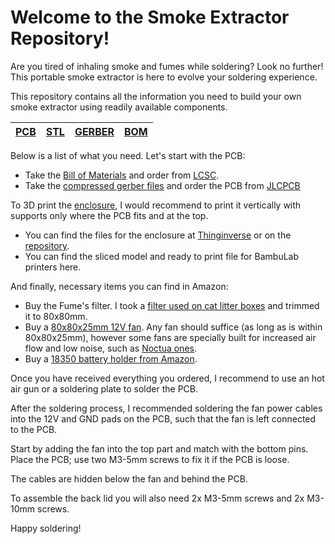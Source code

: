 # Welcome to the Smoke Extractor Repository!

Are you tired of inhaling smoke and fumes while soldering? Look no further! This portable smoke extractor is here to evolve your soldering experience.

This repository contains all the information you need to build your own smoke extractor using readily available components.

| [PCB](https://github.com/nguterresn/smoke-extractor/tree/master/pcb/1v1) | [STL](https://github.com/nguterresn/smoke-extractor/tree/master/stl) | [GERBER](https://github.com/nguterresn/smoke-extractor/blob/master/pcb/1v1/jlcpcb/production_files/GERBER-smoke_extractorV1_1.zip) | [BOM](https://github.com/nguterresn/smoke-extractor/blob/master/pcb/1v1/jlcpcb/production_files/BOM-smoke_extractorV1_1.csv) |
|-----|-----|--------|-----|

Below is a list of what you need. Let's start with the PCB:

* Take the [Bill of Materials](https://github.com/nguterresn/smoke-extractor/blob/master/pcb/1v1/jlcpcb/production_files/BOM-smoke_extractorV1_1.csv) and order from [LCSC](https://www.lcsc.com).
* Take the [compressed gerber files](https://github.com/nguterresn/smoke-extractor/blob/master/pcb/1v1/jlcpcb/production_files/GERBER-smoke_extractorV1_1.zip) and order the PCB from [JLCPCB](https://jlcpcb.com)

To 3D print the [enclosure](https://github.com/nguterresn/smoke-extractor/tree/master/stl/1v1), I would recommend to print it vertically with supports only where the PCB fits and at the top.

* You can find the files for the enclosure at [Thinginverse](https://www.thingiverse.com/thing:6496883) or on the [repository](https://github.com/nguterresn/smoke-extractor/tree/master/stl/1v1).
* You can find the sliced model and ready to print file for BambuLab printers here.

And finally, necessary items you can find in Amazon:

* Buy the Fume's filter. I took a [filter used on cat litter boxes](https://www.amazon.se/gp/product/B07WJ1Y1CH/ref=ppx_yo_dt_b_asin_title_o08_s00?ie=UTF8&psc=1) and trimmed it to 80x80mm.
* Buy a [80x80x25mm 12V fan](https://www.amazon.se/-/en/1-06W-80x80x25mm-56-1m³-2600U-EE80251S31000U999/dp/B07ZBNZQ2S/ref=sr_1_3?crid=MVLR8KCZBU2A&dib=eyJ2IjoiMSJ9.yyIoiUBXEqPdx7PXhLvxQ6DgrM7XN99XWWnRf-wjLIC2jV-B3UQ4XywT_NGIYMAKHvOpfRhJtW1-Edui-ORV4xDNA9OV7_BThwgb9X33OIwgTvXAGk9CamoQANMFjjYQfQlXwd1fQ9uBfTSz37shrT1HXBxxIDawscOyjEqbqhflptzGCS32OoU-07Krv_tXsq_2aFJ8kRP7iFG2Fm3--l_kvcWPGcEGKE2OmgzGbOBmr5wPGlOs1hTMt8ZC6lYbEhc1kAilJPhcBsXh4ESUahyO5wKTHMeF1VTbrVZGBB4.kkiZ6oj-aX831UgWn2JdLQOQZ6zxw4aFCHIgBYpVpvM&dib_tag=se&keywords=fan+80x80+12v&qid=1708787756&sprefix=fan+80x80+12v%2Caps%2C92&sr=8-3). Any fan should suffice (as long as is within 80x80x25mm), however some fans are specially built for increased air flow and low noise, such as [Noctua ones](https://www.amazon.se/-/en/Noctua-NF-R8-Redux-1800-PWM-performance/dp/B00KF7MVI2/ref=sr_1_3?crid=1FC5ZC8PZ4Y1V&dib=eyJ2IjoiMSJ9.nR2-oZtf9V-GN4B_sLLcsZsVkm8SOGSnasAzNeWOD6hcB3mSpQLWiwCVTJMJFPlbKCy_ke6oPzXiC_dCjItMRWk4W2Ovn52BVgXElBXkFmTP6l7XVI3kmm0ca1A7RbpRjykKHF7tixTPcCfjPfQAZWGbW_Z9oki_9TZgYak1CsVwYHUm23W-Hg3x731fiD-MuwIXEwUoA63P653yK8mSEY_l5Cigo0ODth0iAE_t3bkkZqnOJmHH7ZiWD8j_RxoCN1rxiMu7Us7g22hvU4B-fkI_2iGjdmFk5K9EcHZOC7k.gXca1K5ZeESalsrob-K74d8LU7yIyzcaKxv8FWTVuFg&dib_tag=se&keywords=noctua+80mm&qid=1708787907&sprefix=noctua+80m%2Caps%2C99&sr=8-3).
* Buy a [18350 battery holder from Amazon](https://www.amazon.se/-/en/3-7V-18650-Battery-Plastic-Storage/dp/B07MM1NHHL/ref=sr_1_3?crid=2S11BRPI1SFDN&dib=eyJ2IjoiMSJ9._ZvHPBCAkFADy9zm7AwcSj7BRWLtre4sQFriTdwADeFz38LD4PHVUqlo92Mr_qlHYvC9n_Wa976J5boEqPog5omuMcZvPQ4p1LHz4h0jg6txf33FL-gPQxLrHZZhL4yq8NlFmkt63MQLfnwRS_1h4xymLn59qeygErN50ODLHJ0hU8t5k7_wpVhyZUxli8YBID3BzOhYgPiTP1B--dGFmmnfPB8NTCn6rncl5h0IL3-LFAp2EmgDpC0F7w4vtddbEfQfdrLjZNarntx32AIs1I1Aa09CHDQLrP6kLzb9kvw.BXkkd7rySFMaa2OdXrMOJ7WG7TBaLJAFz9LXq7sVjNo&dib_tag=se&keywords=18350+battery+holder&qid=1708787362&sprefix=18350+battery+holder%2Caps%2C109&sr=8-3).

Once you have received everything you ordered, I recommend to use an hot air gun or a soldering plate to solder the PCB.

After the soldering process, I recommended soldering the fan power cables into the 12V and GND pads on the PCB, such that the fan is left connected to the PCB.

Start by adding the fan into the top part and match with the bottom pins.
Place the PCB; use two M3-5mm screws to fix it if the PCB is loose.

The cables are hidden below the fan and behind the PCB.

To assemble the back lid you will also need 2x M3-5mm screws and 2x M3-10mm screws.

Happy soldering!
